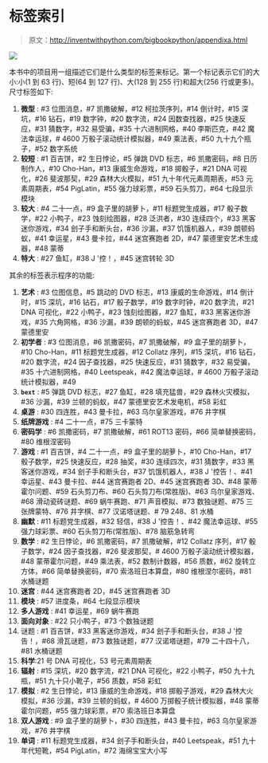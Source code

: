 # 标签索引

> 原文：http://inventwithpython.com/bigbookpython/appendixa.html

![](img/9d995d63aaead72cad01120081eb8f75.png)

本书中的项目用一组描述它们是什么类型的标签来标记。第一个标记表示它们的大小:小(1 到 63 行)、短(64 到 127 行)、大(128 到 255 行)和超大(256 行或更多)。尺寸标签如下:

1.  **微型** : #3 位图消息，#7 凯撒破解，#12 柯拉茨序列，#14 倒计时，#15 深坑，#16 钻石，#19 数字钟，#20 数字流，#24 因数查找器，#25 快速反应，#31 猜数字，#32 易受骗，#35 十六进制网格，#40 李斯匹克，#42 魔法幸运球，# 4600 万骰子滚动统计模拟器，#49 乘法表，#50 九十九个瓶子，#52 数字系统
2.  **较短** : #1 百吉饼，#2 生日悖论，#5 弹跳 DVD 标志，#6 凯撒密码，#8 日历制作人，#10 Cho-Han，#13 康威生命游戏，#18 掷骰子，#21 DNA 可视化，#26 斐波那契，#29 森林大火模拟，#51 九十年代元素周期表，#53 元素周期表，#54 PigLatin，#55 强力球彩票，#59 石头剪刀，#64 七段显示模块
3.  **较大** : #4 二十一点，#9 盒子里的胡萝卜，#11 标题党生成器，#17 骰子数学，#22 小鸭子，#23 蚀刻绘图器，#28 泛洪者，#30 连续四个，#33 黑客迷你游戏，#34 刽子手和断头台，#36 沙漏，#37 饥饿机器人，#39 朗顿蚂蚁，#41 幸运星，#43 曼卡拉，#44 迷宫赛跑者 2D，#47 蒙德里安艺术生成器，#48 蒙蒂
4.  **特大** : #27 鱼缸，#38 J '控！，#45 迷宫转轮 3D

其余的标签表示程序的功能:

1.  **艺术** : #3 位图信息，#5 跳动的 DVD 标志，#13 康威的生命游戏，#14 倒计时，#15 深坑，#16 钻石，#17 骰子数学，#19 数字时钟，#20 数字流，#21 DNA 可视化，#22 小鸭子，#23 蚀刻绘图器，#27 鱼缸，#33 黑客迷你游戏，#35 六角网格，#36 沙漏，#39 朗顿的蚂蚁，#45 迷宫赛跑者 3D，#47 蒙德里安
2.  **初学者** : #3 位图消息，#6 凯撒密码，#7 凯撒破解，#9 盒子里的胡萝卜，#10 Cho-Han，#11 标题党生成器，#12 Collatz 序列，#15 深坑，#16 钻石，#20 数字流，#24 因子查找器，#25 快速反应，#31 猜数字，#32 易受骗，#35 十六进制网格，#40 Leetspeak，#42 魔法幸运球，# 4600 万骰子滚动统计模拟器，#49
3.  **`bext`** : #5 弹跳 DVD 标志，#27 鱼缸，#28 填充猛兽，#29 森林火灾模拟，#36 沙漏，#39 兰顿的蚂蚁，#47 蒙德里安艺术发电机，#58 彩虹
4.  **桌游** : #30 四连胜，#43 曼卡拉，#63 乌尔皇家游戏，#76 井字棋
5.  **纸牌游戏** : #4 二十一点，#75 三卡蒙特
6.  **密码学** : #6 凯撒密码，#7 凯撒破解，#61 ROT13 密码，#66 简单替换密码，#80 维根涅密码
7.  **游戏** : #1 百吉饼，#4 二十一点，#9 盒子里的胡萝卜，#10 Cho-Han，#17 骰子数学，#25 快速反应，#28 抽奖，#30 连续四次，#31 猜数字，#33 黑客迷你游戏，#34 刽子手和断头台，#37 饥饿机器人，#38 J '控告！、#41 幸运星、#43 曼卡拉、#44 迷宫赛跑者 2D、#45 迷宫赛跑者 3D、#48 蒙蒂霍尔问题、#59 石头剪刀布、#60 石头剪刀布(常胜版)、#63 乌尔皇家游戏、#68 滑动瓷砖谜题、#69 蜗牛赛跑、#71 声音模拟、#73 数独谜题、#75 三张牌蒙特、#76 井字棋、#77 汉诺塔谜题、# 79 248、81 水桶
8.  **幽默** : #11 标题党生成器，#32 轻信，#38 J '控告！、#42 魔法幸运球、#55 强力球彩票、#60 石头剪刀布(常胜版)、#78 脑筋急转弯
9.  **数学** : #2 生日悖论，#6 凯撒密码，#7 凯撒破解，#12 Collatz 序列，#17 骰子数学，#24 因子查找器，#26 斐波那契，# 4600 万骰子滚动统计模拟器，#48 蒙蒂霍尔问题，#49 乘法表，#52 数制计数器，#56 质数，#62 旋转立方体，#66 简单替换密码，#70 索洛班日本算盘，#80 维根涅尔密码，#81 水桶谜题
10.  **迷宫** : #44 迷宫赛跑者 2D，#45 迷宫赛跑者 3D
11.  **模块** : #57 进度条，#64 七段显示模块
12.  **多人游戏** : #41 幸运星，#69 蜗牛赛跑
13.  **面向对象** : #22 只小鸭子，#73 个数独谜题
14.  谜题 : #1 百吉饼，#33 黑客迷你游戏，#34 刽子手和断头台，#38 J '控告！，#68 滑瓦谜题，#73 数独谜题，#77 汉诺塔谜题，#79 二十四十八，#81 水桶谜题
15.  **科学**:21 号 DNA 可视化，53 号元素周期表
16.  **辐射** : #15 深坑，#20 数字流，#21 DNA 可视化，#22 小鸭子，#50 九十九瓶，#51 九十只小靴子，#56 质数，#58 彩虹
17.  **模拟** : #2 生日悖论，#13 康威的生命游戏，#18 掷骰子游戏，#29 森林大火模拟，#36 沙漏，#39 兰顿的蚂蚁，# 4600 万掷骰子统计模拟器，#48 蒙蒂霍尔问题，#55 强力球彩票，#70 索洛班日本算盘
18.  **双人游戏** : #9 盒子里的胡萝卜，#30 四连胜，#43 曼卡拉，#63 乌尔皇家游戏，#76 井字棋
19.  **单词** : #11 标题党生成器，#34 刽子手和断头台，#40 Leetspeak，#51 九十年代短靴，#54 PigLatin，#72 海绵宝宝大小写